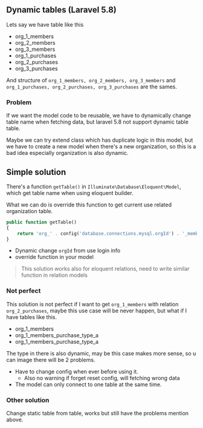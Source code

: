 ## Dynamic tables (Laravel 5.8)

Lets say we have table like this

* org_1_members
* org_2_members
* org_3_members
* org_1_purchases
* org_2_purchases
* org_3_purchases

And structure of `org_1_members, org_2_members, org_3_members` and `org_1_purchases, org_2_purchases, org_3_purchases` are the sames.

### Problem

If we want the model code to be reusable, we have to dynamically change table name when fetching data, but laravel 5.8 not support dynamic table table.

Maybe we can try extend class which has duplicate logic in this model, but we have to create a new model when there's a new organization, so this is a bad idea especially organization is also dynamic.


## Simple solution

There's a function `getTable()` in `Illuminate\Database\Eloquent\Model`, which get table name when using eloquent builder.

What we can do is override this function to get current use related organization table.

```php
public function getTable()
{
    return 'org_' . config('database.connections.mysql.orgId') . '_members';
}
```

* Dynamic change `orgId` from use login info
* override function  in your model


> This solution works also for eloquent relations, need to write similar function in relation models 


### Not perfect

This solution is not perfect if I want to get `org_1_members` with relation `org_2_purchases`, maybe this use case will be never happen, but what if I have tables like this.

* org_1_members
* org_1_members_purchase_type_a
* org_1_members_purchase_type_a

The type in there is also dynamic, may be this case makes more sense, so u can image there will be 2 problems.

* Have to change config when ever before using it.
    * Also no warning if forget reset config, will fetching wrong data
* The model can only connect to one table at the same time.

### Other solution

Change static table from table, works but still have the problems mention above.






